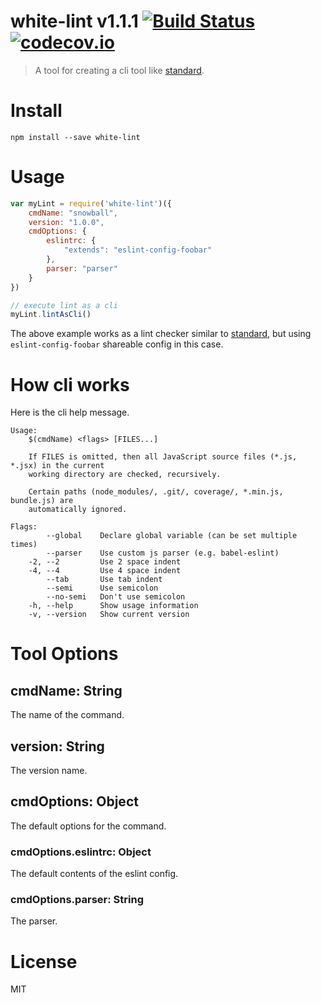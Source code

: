 # white-lint v1.1.1 [![Build Status](https://travis-ci.org/kt3k/white-lint.svg?branch=master)](https://travis-ci.org/kt3k/white-lint) [![codecov.io](https://codecov.io/github/kt3k/white-lint/coverage.svg?branch=master)](https://codecov.io/github/kt3k/white-lint?branch=master)

> A tool for creating a cli tool like [standard](https://github.com/feross/standard).

# Install

```
npm install --save white-lint
```

# Usage

```js
var myLint = require('white-lint')({
    cmdName: "snowball",
    version: "1.0.0",
    cmdOptions: {
        eslintrc: {
            "extends": "eslint-config-foobar"
        },
        parser: "parser"
    }
})

// execute lint as a cli
myLint.lintAsCli()
```

The above example works as a lint checker similar to [standard](https://github.com/feross/standard), but using `eslint-config-foobar` shareable config in this case.

# How cli works

Here is the cli help message.

```
Usage:
    $(cmdName) <flags> [FILES...]

    If FILES is omitted, then all JavaScript source files (*.js, *.jsx) in the current
    working directory are checked, recursively.

    Certain paths (node_modules/, .git/, coverage/, *.min.js, bundle.js) are
    automatically ignored.

Flags:
        --global    Declare global variable (can be set multiple times)
        --parser    Use custom js parser (e.g. babel-eslint)
    -2, --2         Use 2 space indent
    -4, --4         Use 4 space indent
        --tab       Use tab indent
        --semi      Use semicolon
        --no-semi   Don't use semicolon
    -h, --help      Show usage information
    -v, --version   Show current version
```

# Tool Options

## cmdName: String

The name of the command.

## version: String

The version name.

## cmdOptions: Object

The default options for the command.

### cmdOptions.eslintrc: Object

The default contents of the eslint config.

### cmdOptions.parser: String

The parser.

# License

MIT
